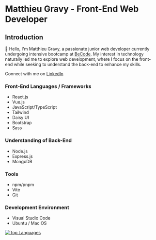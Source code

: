 # Matthieu Gravy - Front-End Web Developer

## Introduction

:wave: Hello, I'm Matthieu Gravy, a passionate junior web developer currently undergoing intensive bootcamp at [BeCode](https://becode.org/fr/). My interest in technology naturally led me to explore web development, where I focus on the front-end while seeking to understand the back-end to enhance my skills.

Connect with me on [LinkedIn](https://www.linkedin.com/in/matthieugravy/)


### Front-End Languages / Frameworks

- React.js
- Vue.js
- JavaScript/TypeScript
- Tailwind
- Daisy UI
- Bootstrap
- Sass


### Understanding of Back-End

- Node.js
- Express.js
- MongoDB
  

### Tools

- npm/pnpm
- Vite
- Git

### Development Environment

- Visual Studio Code
- Ubuntu / Mac OS

[![Top Languages](https://github-readme-stats.vercel.app/api/top-langs/?username=matthieuGravy)](https://github.com/matthieuGravy)
